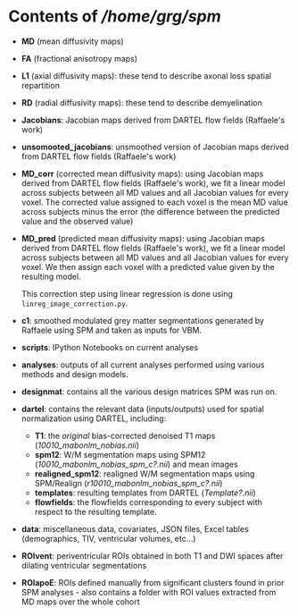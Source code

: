 # Contents of _/home/grg/spm_

* **MD** (mean diffusivity maps)
* **FA** (fractional anisotropy maps)
* **L1** (axial diffusivity maps): these tend to describe axonal loss spatial repartition
* **RD** (radial diffusivity maps): these tend to describe demyelination
* **Jacobians**: Jacobian maps derived from DARTEL flow fields (Raffaele's work)
* **unsomooted_jacobians**: unsmoothed version of Jacobian maps derived from
  DARTEL flow fields (Raffaele's work)
* **MD_corr** (corrected mean diffusivity maps): using Jacobian maps derived
  from DARTEL flow fields (Raffaele's work), we fit a linear model across subjects
  between all MD values and all Jacobian values for every voxel. The corrected
  value assigned to each voxel is the mean MD value across subjects minus the
  error (the difference between the predicted value and the observed value)

* **MD_pred** (predicted mean diffusivity maps): using Jacobian maps derived
  from DARTEL flow fields (Raffaele's work), we fit a linear model across subjects
  between all MD values and all Jacobian values for every voxel. We then assign
  each voxel with a predicted value given by the resulting model.

  This correction step using linear regression is done using
  `linreg_image_correction.py`.

* **c1**: smoothed modulated grey matter segmentations generated by Raffaele using SPM and
  taken as inputs for VBM.

* **scripts**: IPython Notebooks on current analyses
* **analyses**: outputs of all current analyses performed using various methods
  and design models.

* **designmat**: contains all the various design matrices SPM was run on.
* **dartel**: contains the relevant data (inputs/outputs) used for spatial
  normalization using DARTEL, including:
    - **T1**: the _original_ bias-corrected denoised T1 maps (_10010_mabonlm_nobias.nii_)
    - **spm12**: W/M segmentation maps using SPM12 (_10010_mabonlm_nobias_spm_c?.nii_)
      and mean images
    - **realigned_spm12**: realigned W/M segmentation maps using SPM/Realign (_r10010_mabonlm_nobias_spm_c?.nii_)
    - **templates**: resulting templates from DARTEL (_Template?.nii_)
    - **flowfields**: the flowfields corresponding to every subject with respect
      to the resulting template.
* **data**: miscellaneous data, covariates, JSON files, Excel tables (demographics,
    TIV, ventricular volumes, etc...)
* **ROIvent**: periventricular ROIs obtained in both T1 and DWI spaces
    after dilating ventricular segmentations
* **ROIapoE**: ROIs defined manually from significant clusters found in prior SPM
    analyses - also contains a folder with ROI values extracted from MD maps over
    the whole cohort
